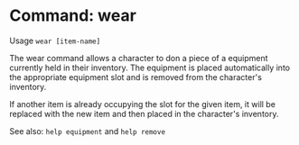 # Command: wear
Usage `wear [item-name]`

The wear command allows a character to don a piece of a equipment currently
held in their inventory. The equipment is placed automatically into the
appropriate equipment slot and is removed from the character's inventory.

If another item is already occupying the slot for the given item, it will be
replaced with the new item and then placed in the character's inventory.

See also: `help equipment` and `help remove`
